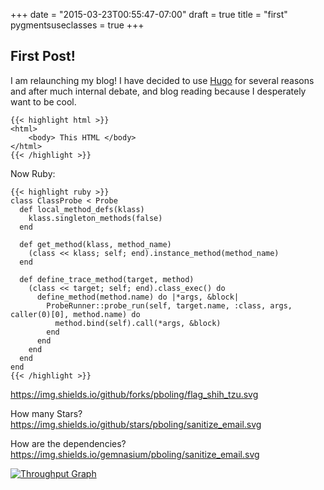 +++
date = "2015-03-23T00:55:47-07:00"
draft = true
title = "first"
pygmentsuseclasses = true
+++

## First Post!

I am relaunching my blog!  I have decided to use [Hugo](https://gohugo.io/) for several reasons and after much internal debate, and blog 
reading because I desperately want to be cool.

```lang=html
{{< highlight html >}}
<html>
    <body> This HTML </body>
</html>
{{< /highlight >}}

```
Now Ruby:

```lang=ruby
{{< highlight ruby >}}
class ClassProbe < Probe
  def local_method_defs(klass)
    klass.singleton_methods(false)
  end

  def get_method(klass, method_name)
    (class << klass; self; end).instance_method(method_name)
  end

  def define_trace_method(target, method)
    (class << target; self; end).class_exec() do
      define_method(method.name) do |*args, &block|
        ProbeRunner::probe_run(self, target.name, :class, args, caller(0)[0], method.name) do
          method.bind(self).call(*args, &block)
        end
      end
    end
  end
end
{{< /highlight >}}
```

https://img.shields.io/github/forks/pboling/flag_shih_tzu.svg

How many Stars?
https://img.shields.io/github/stars/pboling/sanitize_email.svg



How are the dependencies?
https://img.shields.io/gemnasium/pboling/sanitize_email.svg

[![Throughput Graph](https://graphs.waffle.io/pboling/flag_shih_tzu/throughput.svg)](https://waffle.io/pboling/flag_shih_tzu/metrics)
